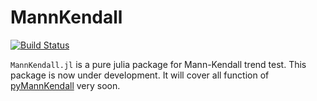 # MannKendall

[![Build Status](https://travis-ci.com/mmhs013/MannKendall.jl.svg?branch=master)](https://travis-ci.com/mmhs013/MannKendall.jl)

`MannKendall.jl` is a pure julia package for Mann-Kendall trend test. This package is now under development. It will cover all function of [pyMannKendall](https://github.com/mmhs013/pyMannKendall) very soon.